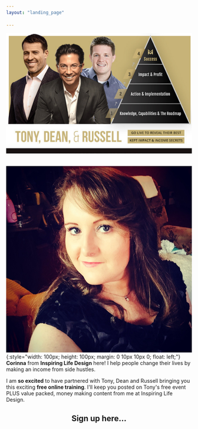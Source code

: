 ```yaml
---
layout: "landing_page"

---
```


<center>
<img src='/i/2019/kbb/580-375-header.png' alt='Tony Robbins, Dean Graziosi and Russell Brunson will reveal their best kept impact and income secrets'>
</center>

<br>
    
![Photo of Corinna](/i/Cory.jpg){:style="width: 100px; height: 100px; margin: 0 10px 10px 0; float: left;"}
<b>Corinna</b> from <b>Inspiring Life Design</b> here! I help people change their lives by making an income from side hustles. 

I am <b>so excited</b> to have partnered with Tony, Dean and Russell bringing you this exciting <b>free online training</b>. I'll keep you posted on Tony's free event PLUS value packed, money making content from me at Inspiring Life Design. 

<center> 
<h2>Sign up here...</h2>
  
<script async data-uid="180aaffcaf" src="https://f.convertkit.com/180aaffcaf/8cf3dc13b9.js"></script>
</center>




